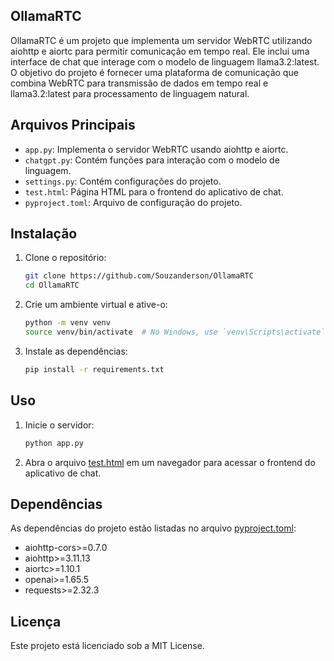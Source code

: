 ## OllamaRTC

OllamaRTC é um projeto que implementa um servidor WebRTC utilizando aiohttp e aiortc para permitir comunicação em tempo real. Ele inclui uma interface de chat que interage com o modelo de linguagem llama3.2:latest. O objetivo do projeto é fornecer uma plataforma de comunicação que combina WebRTC para transmissão de dados em tempo real e llama3.2:latest para processamento de linguagem natural.


## Arquivos Principais

- `app.py`: Implementa o servidor WebRTC usando aiohttp e aiortc.
- `chatgpt.py`: Contém funções para interação com o modelo de linguagem.
- `settings.py`: Contém configurações do projeto.
- `test.html`: Página HTML para o frontend do aplicativo de chat.
- `pyproject.toml`: Arquivo de configuração do projeto.

## Instalação

1. Clone o repositório:
    ```sh
    git clone https://github.com/Souzanderson/OllamaRTC
    cd OllamaRTC
    ```

2. Crie um ambiente virtual e ative-o:
    ```sh
    python -m venv venv
    source venv/bin/activate  # No Windows, use `venv\Scripts\activate`
    ```

3. Instale as dependências:
    ```sh
    pip install -r requirements.txt
    ```

## Uso

1. Inicie o servidor:
    ```sh
    python app.py
    ```

2. Abra o arquivo [test.html](http://_vscodecontentref_/7) em um navegador para acessar o frontend do aplicativo de chat.

## Dependências

As dependências do projeto estão listadas no arquivo [pyproject.toml](http://_vscodecontentref_/10):
- aiohttp-cors>=0.7.0
- aiohttp>=3.11.13
- aiortc>=1.10.1
- openai>=1.65.5
- requests>=2.32.3

## Licença

Este projeto está licenciado sob a MIT License.